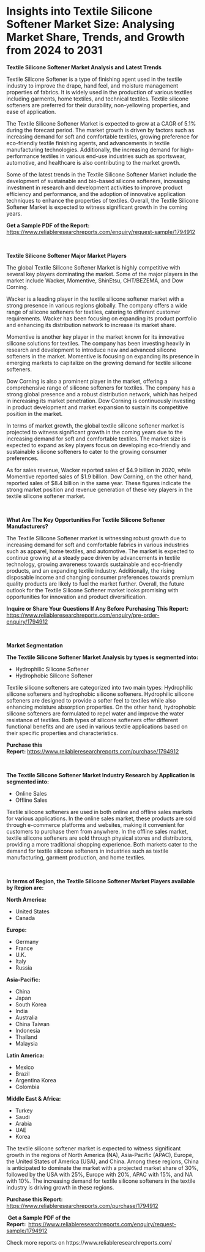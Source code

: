 <p><h1>Insights into Textile Silicone Softener Market Size: Analysing Market Share, Trends, and Growth from 2024 to 2031</h1></p><p><strong>Textile Silicone Softener Market Analysis and Latest Trends</strong></p>
<p><p>Textile Silicone Softener is a type of finishing agent used in the textile industry to improve the drape, hand feel, and moisture management properties of fabrics. It is widely used in the production of various textiles including garments, home textiles, and technical textiles. Textile silicone softeners are preferred for their durability, non-yellowing properties, and ease of application.</p><p>The Textile Silicone Softener Market is expected to grow at a CAGR of 5.1% during the forecast period. The market growth is driven by factors such as increasing demand for soft and comfortable textiles, growing preference for eco-friendly textile finishing agents, and advancements in textile manufacturing technologies. Additionally, the increasing demand for high-performance textiles in various end-use industries such as sportswear, automotive, and healthcare is also contributing to the market growth.</p><p>Some of the latest trends in the Textile Silicone Softener Market include the development of sustainable and bio-based silicone softeners, increasing investment in research and development activities to improve product efficiency and performance, and the adoption of innovative application techniques to enhance the properties of textiles. Overall, the Textile Silicone Softener Market is expected to witness significant growth in the coming years.</p></p>
<p><strong>Get a Sample PDF of the Report:&nbsp;</strong> <a href="https://www.reliableresearchreports.com/enquiry/request-sample/1794912">https://www.reliableresearchreports.com/enquiry/request-sample/1794912</a></p>
<p>&nbsp;</p>
<p><strong>Textile Silicone Softener Major Market Players</strong></p>
<p><p>The global Textile Silicone Softener Market is highly competitive with several key players dominating the market. Some of the major players in the market include Wacker, Momentive, ShinEtsu, CHT/BEZEMA, and Dow Corning.</p><p>Wacker is a leading player in the textile silicone softener market with a strong presence in various regions globally. The company offers a wide range of silicone softeners for textiles, catering to different customer requirements. Wacker has been focusing on expanding its product portfolio and enhancing its distribution network to increase its market share.</p><p>Momentive is another key player in the market known for its innovative silicone solutions for textiles. The company has been investing heavily in research and development to introduce new and advanced silicone softeners in the market. Momentive is focusing on expanding its presence in emerging markets to capitalize on the growing demand for textile silicone softeners.</p><p>Dow Corning is also a prominent player in the market, offering a comprehensive range of silicone softeners for textiles. The company has a strong global presence and a robust distribution network, which has helped in increasing its market penetration. Dow Corning is continuously investing in product development and market expansion to sustain its competitive position in the market.</p><p>In terms of market growth, the global textile silicone softener market is projected to witness significant growth in the coming years due to the increasing demand for soft and comfortable textiles. The market size is expected to expand as key players focus on developing eco-friendly and sustainable silicone softeners to cater to the growing consumer preferences.</p><p>As for sales revenue, Wacker reported sales of $4.9 billion in 2020, while Momentive reported sales of $1.9 billion. Dow Corning, on the other hand, reported sales of $8.4 billion in the same year. These figures indicate the strong market position and revenue generation of these key players in the textile silicone softener market.</p></p>
<p>&nbsp;</p>
<p><strong>What Are The Key Opportunities For Textile Silicone Softener Manufacturers?</strong></p>
<p><p>The Textile Silicone Softener market is witnessing robust growth due to increasing demand for soft and comfortable fabrics in various industries such as apparel, home textiles, and automotive. The market is expected to continue growing at a steady pace driven by advancements in textile technology, growing awareness towards sustainable and eco-friendly products, and an expanding textile industry. Additionally, the rising disposable income and changing consumer preferences towards premium quality products are likely to fuel the market further. Overall, the future outlook for the Textile Silicone Softener market looks promising with opportunities for innovation and product diversification.</p></p>
<p><strong>Inquire or Share Your Questions If Any Before Purchasing This Report:</strong> <a href="https://www.reliableresearchreports.com/enquiry/pre-order-enquiry/1794912">https://www.reliableresearchreports.com/enquiry/pre-order-enquiry/1794912</a></p>
<p>&nbsp;</p>
<p><strong>Market Segmentation</strong></p>
<p><strong>The Textile Silicone Softener Market Analysis by types is segmented into:</strong></p>
<p><ul><li>Hydrophilic Silicone Softener</li><li>Hydrophobic Silicone Softener</li></ul></p>
<p><p>Textile silicone softeners are categorized into two main types: Hydrophilic silicone softeners and hydrophobic silicone softeners. Hydrophilic silicone softeners are designed to provide a softer feel to textiles while also enhancing moisture absorption properties. On the other hand, hydrophobic silicone softeners are formulated to repel water and improve the water resistance of textiles. Both types of silicone softeners offer different functional benefits and are used in various textile applications based on their specific properties and characteristics.</p></p>
<p><strong>Purchase this Report:&nbsp;</strong><a href="https://www.reliableresearchreports.com/purchase/1794912">https://www.reliableresearchreports.com/purchase/1794912</a></p>
<p>&nbsp;</p>
<p><strong>The Textile Silicone Softener Market Industry Research by Application is segmented into:</strong></p>
<p><ul><li>Online Sales</li><li>Offline Sales</li></ul></p>
<p><p>Textile silicone softeners are used in both online and offline sales markets for various applications. In the online sales market, these products are sold through e-commerce platforms and websites, making it convenient for customers to purchase them from anywhere. In the offline sales market, textile silicone softeners are sold through physical stores and distributors, providing a more traditional shopping experience. Both markets cater to the demand for textile silicone softeners in industries such as textile manufacturing, garment production, and home textiles.</p></p>
<p>&nbsp;</p>
<p><strong>In terms of Region, the Textile Silicone Softener Market Players available by Region are:</strong></p>
<p>
    <p> <strong> North America: </strong>
        <ul>
            <li>United States</li>
            <li>Canada</li>
        </ul>
        </p> 
    <p> <strong> Europe: </strong>
        <ul>
            <li>Germany</li>
            <li>France</li>
            <li>U.K.</li>
            <li>Italy</li>
            <li>Russia</li>
        </ul>
        </p> 
    <p> <strong> Asia-Pacific: </strong>
        <ul>
            <li>China</li>
            <li>Japan</li>
            <li>South Korea</li>
            <li>India</li>
            <li>Australia</li>
            <li>China Taiwan</li>
            <li>Indonesia</li>
            <li>Thailand</li>
            <li>Malaysia</li>
        </ul>
        </p> 
    <p> <strong> Latin America: </strong>
        <ul>
            <li>Mexico</li>
            <li>Brazil</li>
            <li>Argentina Korea</li>
            <li>Colombia</li>
        </ul>
        </p> 
    <p> <strong> Middle East & Africa: </strong>
        <ul>
            <li>Turkey</li>
            <li>Saudi</li>
            <li>Arabia</li>
            <li>UAE</li>
            <li>Korea</li>
        </ul>
    </p>
    </p>
<p><p>The textile silicone softener market is expected to witness significant growth in the regions of North America (NA), Asia-Pacific (APAC), Europe, the United States of America (USA), and China. Among these regions, China is anticipated to dominate the market with a projected market share of 30%, followed by the USA with 25%, Europe with 20%, APAC with 15%, and NA with 10%. The increasing demand for textile silicone softeners in the textile industry is driving growth in these regions.</p></p>
<p><strong>Purchase this Report: </strong><a href="https://www.reliableresearchreports.com/purchase/1794912">https://www.reliableresearchreports.com/purchase/1794912</a></p>
<p>&nbsp;<strong>Get a Sample PDF of the Report:&nbsp;&nbsp;</strong><a href="https://www.reliableresearchreports.com/enquiry/request-sample/1794912">https://www.reliableresearchreports.com/enquiry/request-sample/1794912</a></p>
<p><strong></strong></p>
<p>Check more reports on https://www.reliableresearchreports.com/</p>